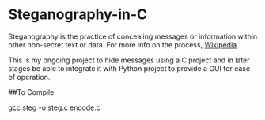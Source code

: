 # Steganography-in-C

Steganography is the practice of concealing messages or information within other non-secret text or data. 
For more info on the process,
[Wikipedia](https://en.wikipedia.org/wiki/Steganography)

This is my ongoing project to hide messages using a C project and in later stages be able to integrate it with Python project to provide a GUI for ease of operation.

##To Compile

gcc steg -o steg.c encode.c